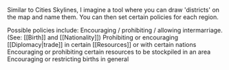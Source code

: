 Similar to Cities Skylines, I imagine a tool where you can draw 'districts' on the map and name them. You can then set certain policies for each region.

Possible policies include:
Encouraging / prohibiting / allowing intermarriage. (See: [[Birth]] and [[Nationality]])
Prohibiting or encouraging [[Diplomacy|trade]] in certain [[Resources]] or with certain nations
Encouraging or prohibiting certain resources to be stockpiled in an area
Encouraging or restricting births in general
